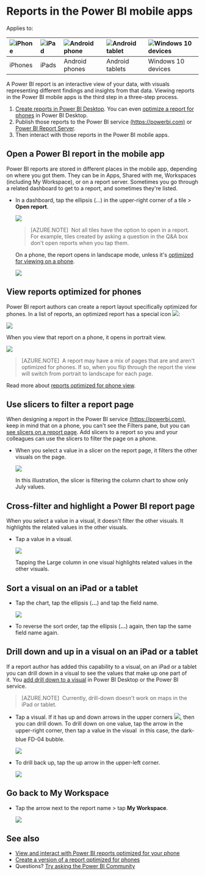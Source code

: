 <properties 
   pageTitle="Reports in the Power BI mobile apps"
   description="Learn about viewing and interacting with reports in the Power BI mobile apps on your phone or tablet. You create reports in the Power BI service or Power BI Desktop, then interact with them in the mobile apps. "
   services="powerbi" 
   documentationCenter="" 
   authors="maggiesMSFT" 
   manager="erikre" 
   backup=""
   editor=""
   tags=""
   qualityFocus="no"
   qualityDate=""/>
 
<tags
   ms.service="powerbi"
   ms.devlang="NA"
   ms.topic="article"
   ms.tgt_pltfrm="NA"
   ms.workload="powerbi"
   ms.date="06/09/2017"
   ms.author="maggies"/>

# Reports in the Power BI mobile apps

Applies to:

| ![iPhone](media/powerbi-mobile-reports-in-the-iphone-app/ios-logo-40-px.png) | ![iPad](media/powerbi-mobile-reports-in-the-iphone-app/ios-logo-40-px.png) | ![Android phone](media/powerbi-mobile-reports-in-the-iphone-app/android-logo-40-px.png) | ![Android tablet](media/powerbi-mobile-reports-in-the-iphone-app/android-logo-40-px.png) | ![Windows 10 devices](media/powerbi-mobile-reports-in-the-iphone-app/win-10-logo-40-px.png) |
|:------------------------|:----------------------------|:----------------------------|:----------------------------------------|:-----------------|
| iPhones | iPads | Android phones | Android tablets | Windows 10 devices |


A Power BI report is an interactive view of your data, with visuals representing different findings and insights from that data. Viewing reports in the Power BI mobile apps is the third step in a three-step process.

1. [Create reports in Power BI Desktop](powerbi-desktop-report-view.md). You can even [optimize a report for phones](powerbi-mobile-view-phone-report.md) in Power BI Desktop. 
2. Publish those reports to the Power BI service [(https://powerbi.com)](https://powerbi.com) or [Power BI Report Server](powerbi-mobile-iphone-kpis-mobile-reports.md).  
3. Then interact with those reports in the Power BI mobile apps.

## Open a Power BI report in the mobile app

Power BI reports are stored in different places in the mobile app, depending on where you got them. They can be in Apps, Shared with me, Workspaces (including My Workspace), or on a report server. Sometimes you go through a related dashboard to get to a report, and sometimes they're listed.

-   In a dashboard, tap the ellipsis (...) in the upper-right corner of a tile > **Open report**.

    ![](media/powerbi-mobile-reports-in-the-iphone-app/power-bi-android-open-report-tile.png)

    > [AZURE.NOTE]  Not all tiles have the option to open in a report. For example, tiles created by asking a question in the Q&A box don't open reports when you tap them. 

    On a phone, the report opens in landscape mode, unless it's [optimized for viewing on a phone](powerbi-mobile-reports-in-the-iphone-app.md#view-reports-optimized-for-phones).

    ![](media/powerbi-mobile-reports-in-the-iphone-app/power-bi-iphone-report-landscape.png)

## View reports optimized for phones 

Power BI report authors can create a report layout specifically optimized for phones. In a list of reports, an optimized report has a special icon ![](media/powerbi-mobile-reports-in-the-iphone-app/power-bi-phone-report-icon.png):

![](media/powerbi-mobile-reports-in-the-iphone-app/power-bi-android-phone-report.png)

When you view that report on a phone, it opens in portrait view.

![](media/powerbi-mobile-reports-in-the-iphone-app/07-power-bi-phone-report-portrait.png)

> [AZURE.NOTE]  A report may have a mix of pages that are and aren't optimized for phones. If so, when you flip through the report the view will switch from portrait to landscape for each page.

Read more about [reports optimized for phone view](powerbi-mobile-view-phone-report.md).

## Use slicers to filter a report page

When designing a report in the Power BI service [(https://powerbi.com)](https://powerbi.com), keep in mind that on a phone, you can't see the Filters pane, but you can [see slicers on a report page](powerbi-service-tutorial-slicers.md). Add slicers to a report so you and your colleagues can use the slicers to filter the page on a phone.

-   When you select a value in a slicer on the report page, it filters the other visuals on the page.

    ![](media/powerbi-mobile-reports-in-the-iphone-app/power-bi-android-tablet-report-slicer.png)

    In this illustration, the slicer is filtering the column chart to show only July values.

## Cross-filter and highlight a Power BI report page

When you select a value in a visual, it doesn't filter the other visuals. It highlights the related values in the other visuals.

-   Tap a value in a visual.

    ![](media/powerbi-mobile-reports-in-the-iphone-app/power-bi-android-tablet-report-highlight.png)

    Tapping the Large column in one visual highlights related values in the other visuals. 

## Sort a visual on an iPad or a tablet

-  Tap the chart, tap the ellipsis (**...**) and tap the field name.

    ![](media/powerbi-mobile-reports-in-the-iphone-app/power-bi-android-tablet-report-sort.png)

-   To reverse the sort order, tap the ellipsis (**...**) again, then tap the same field name again.

## Drill down and up in a visual on an iPad or a tablet

If a report author has added this capability to a visual, on an iPad or a tablet you can drill down in a visual to see the values that make up one part of it. You [add drill down to a visual](powerbi-service-drill-down-in-a-visualization.md) in Power BI Desktop or the Power BI service. 

> [AZURE.NOTE]  Currently, drill-down doesn't work on maps in the iPad or tablet.

-   Tap a visual. If it has up and down arrows in the upper corners ![](media/powerbi-mobile-reports-in-the-iphone-app/power-bi-mobile-drill-up-down.png), then you can drill down. To drill down on one value, tap the arrow in the upper-right corner, then tap a value in the visual &#151; in this case, the dark-blue FD-04 bubble.

    ![](media/powerbi-mobile-reports-in-the-iphone-app/power-bi-mobile-drill-down-one.png)

-   To drill back up, tap the up arrow in the upper-left corner.

    ![](media/powerbi-mobile-reports-in-the-iphone-app/power-bi-mobile-drill-up.png)

## Go back to My Workspace

*   Tap the arrow next to the report name > tap **My Workspace**.

    ![](media/powerbi-mobile-reports-in-the-iphone-app/power-bi-iphone-report-back.png)

## See also

- [View and interact with Power BI reports optimized for your phone](powerbi-mobile-view-phone-report.md)
- [Create a version of a report optimized for phones](powerbi-desktop-create-phone-report.md)
- Questions? [Try asking the Power BI Community](http://community.powerbi.com/)

